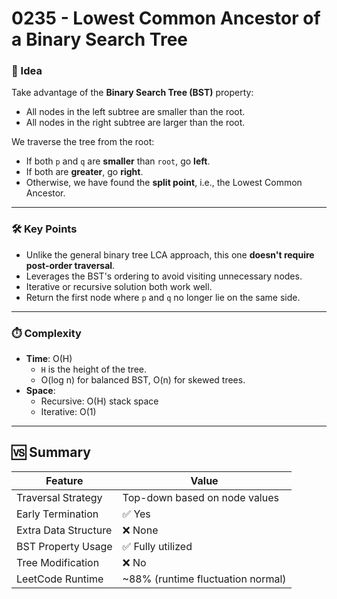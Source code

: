# 0235 - Lowest Common Ancestor of a Binary Search Tree

### 🧠 Idea  
Take advantage of the **Binary Search Tree (BST)** property:  
- All nodes in the left subtree are smaller than the root.  
- All nodes in the right subtree are larger than the root.

We traverse the tree from the root:
- If both `p` and `q` are **smaller** than `root`, go **left**.
- If both are **greater**, go **right**.
- Otherwise, we have found the **split point**, i.e., the Lowest Common Ancestor.

---

### 🛠️ Key Points  
- Unlike the general binary tree LCA approach, this one **doesn't require post-order traversal**.  
- Leverages the BST's ordering to avoid visiting unnecessary nodes.  
- Iterative or recursive solution both work well.  
- Return the first node where `p` and `q` no longer lie on the same side.

---

### ⏱️ Complexity  
- **Time**: O(H)  
  - `H` is the height of the tree.  
  - O(log n) for balanced BST, O(n) for skewed trees.  
- **Space**:  
  - Recursive: O(H) stack space  
  - Iterative: O(1)

---

## 🆚 Summary

| Feature              | Value                            |
|----------------------|----------------------------------|
| Traversal Strategy   | Top-down based on node values    |
| Early Termination    | ✅ Yes                           |
| Extra Data Structure | ❌ None                          |
| BST Property Usage   | ✅ Fully utilized                |
| Tree Modification    | ❌ No                            |
| LeetCode Runtime     | ~88% (runtime fluctuation normal)|
